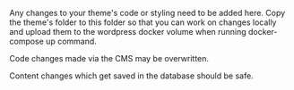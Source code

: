 Any changes to your theme's code or styling need to be added here. Copy the theme's folder to this folder so that you can work on changes locally and upload them to the wordpress docker volume when running docker-compose up command.

Code changes made via the CMS may be overwritten.

Content changes which get saved in the database should be safe.
